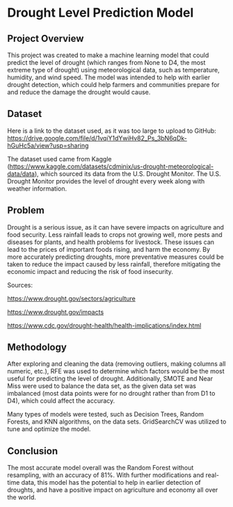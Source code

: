 # Drought Level Prediction Model

## Project Overview

This project was created to make a machine learning model that could predict the level of drought (which ranges from None to D4, the most extreme type of drought) using meteorological data, such as temperature, humidity, and wind speed. The model was intended to help with earlier drought detection, which could help farmers and communities prepare for and reduce the damage the drought would cause.

## Dataset

Here is a link to the dataset used, as it was too large to upload to GitHub: https://drive.google.com/file/d/1vqiY1dYwiHv82_Ps_3bN6qDk-hGuHc5a/view?usp=sharing 

The dataset used came from Kaggle (https://www.kaggle.com/datasets/cdminix/us-drought-meteorological-data/data), which sourced its data from the U.S. Drought Monitor. The U.S. Drought Monitor provides the level of drought every week along with weather information.

## Problem

Drought is a serious issue, as it can have severe impacts on agriculture and food security. Less rainfall leads to crops not growing well, more pests and diseases for plants, and health problems for livestock. These issues can lead to the prices of important foods rising, and harm the economy. By more accurately predicting droughts, more preventative measures could be taken to reduce the impact caused by less rainfall, therefore mitigating the economic impact and reducing the risk of food insecurity.   

Sources:

https://www.drought.gov/sectors/agriculture 

https://www.drought.gov/impacts 

https://www.cdc.gov/drought-health/health-implications/index.html 

## Methodology

After exploring and cleaning the data (removing outliers, making columns all numeric, etc.), RFE was used to determine which factors would be the most useful for predicting the level of drought. Additionally, SMOTE and Near Miss were used to balance the data set, as the given data set was imbalanced (most data points were for no drought rather than from D1 to D4), which could affect the accuracy.

Many types of models were tested, such as Decision Trees, Random Forests, and KNN algorithms, on the data sets. GridSearchCV was utilized to tune and optimize the model.

## Conclusion

The most accurate model overall was the Random Forest without resampling, with an accuracy of 81%. With further modifications and real-time data, this model has the potential to help in earlier detection of droughts, and have a positive impact on agriculture and economy all over the world.


